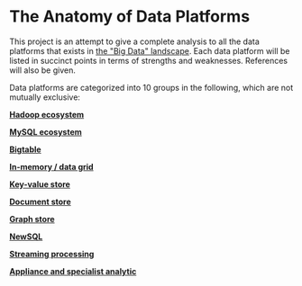 # The Anatomy of Data Platforms


This project is an attempt to give a complete analysis to all the data platforms that exists in [the "Big Data" landscape](https://451research.com/images/Marketing/dataplatformsmapoctober2014.pdf). Each data platform will be listed in succinct points in terms of strengths and weaknesses. References will also be given. 

Data platforms are categorized into 10 groups in the following, which are not mutually exclusive:


[**Hadoop ecosystem**](https://github.com/xu-hong/compsci516/blob/master/Hadoop.md)

[**MySQL ecosystem**](https://github.com/xu-hong/compsci516/blob/master/MySQL.md)

[**Bigtable**](https://github.com/xu-hong/compsci516/blob/master/bigtable.md)

[**In-memory / data grid**](https://github.com/xu-hong/compsci516/blob/master/IMDG.md)

[**Key-value store**](https://github.com/xu-hong/compsci516/blob/master/Key-value.md)

[**Document store**](https://github.com/xu-hong/compsci516/blob/master/Document.md)

[**Graph store**](https://github.com/xu-hong/compsci516/blob/master/Graph.md)

[**NewSQL**](https://github.com/xu-hong/compsci516/blob/master/NewSQL.md)

[**Streaming processing**](https://github.com/xu-hong/compsci516/blob/master/Stream.md)

[**Appliance and specialist analytic**](https://github.com/xu-hong/compsci516/blob/master/app.md)